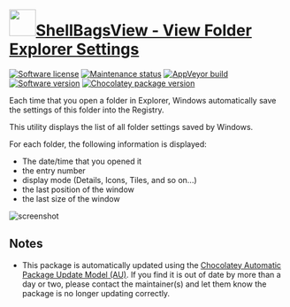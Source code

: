 # [<img src="https://cdn.jsdelivr.net/gh/dgalbraith/chocolatey-packages@ec1652f85e86682fba61efdbeb5a556dd6ad0284/icons/shellbagsview.png" width="48" height="48"/>ShellBagsView - View Folder Explorer Settings](https://chocolatey.org/packages/shellbagsview)

[![Software license](https://img.shields.io/badge/license-freeware-orange)](http://www.nirsoft.net/utils/shell_bags_view.html)
[![Maintenance status](https://img.shields.io/badge/maintained%3F-yes-green.svg)](https://gitHub.com/dgalbraith/chocolatey-packages/graphs/commit-activity)
[![AppVeyor build](https://img.shields.io/appveyor/ci/dgalbraith/chocolatey-packages)](https://ci.appveyor.com/project/dgalbraith/chocolatey-packages)
[![Software version](https://img.shields.io/badge/Source-v1.21-blue.svg)](http://www.nirsoft.net/utils/shell_bags_view.html)
[![Chocolatey package version](https://img.shields.io/chocolatey/v/shellbagsview?label=Chocolatey)](https://chocolatey.org/packages/shellbagsview)

Each time that you open a folder in Explorer, Windows automatically save the settings of this folder into the Registry.

This utility displays the list of all folder settings saved by Windows.

For each folder, the following information is displayed:

* The date/time that you opened it
* the entry number
* display mode (Details, Icons, Tiles, and so on...)
* the last position of the window
* the last size of the window

![screenshot](https://cdn.jsdelivr.net/gh/dgalbraith/chocolatey-packages@48b2855247b0e422e994f50e85b9bf8c8ca98c79/automatic/shellbagsview/screenshot.png)

## Notes

* This package is automatically updated using the [Chocolatey Automatic Package Update Model (AU)](https://github.com/majkinetor/au/blob/master/README.md).
  If you find it is out of date by more than a day or two, please contact the maintainer(s) and let them know the package is no longer updating correctly.
